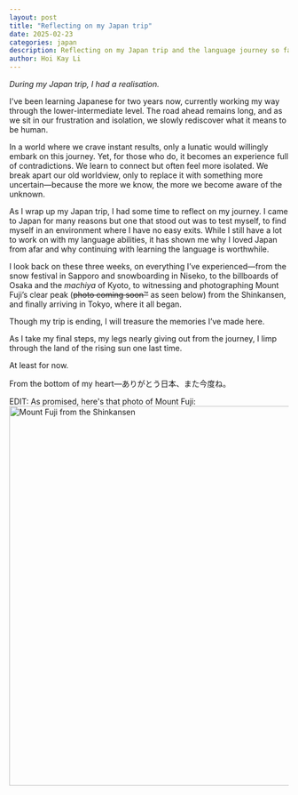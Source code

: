 ```yaml
---
layout: post
title: "Reflecting on my Japan trip"
date: 2025-02-23
categories: japan
description: Reflecting on my Japan trip and the language journey so far
author: Hoi Kay Li
---
```

*During my Japan trip, I had a realisation.*

I've been learning Japanese for two years now, currently working my way through the lower-intermediate level. The road ahead remains long, and as we sit in our frustration and isolation, we slowly rediscover what it means to be human.

In a world where we crave instant results, only a lunatic would willingly embark on this journey. Yet, for those who do, it becomes an experience full of contradictions. We learn to connect but often feel more isolated. We break apart our old worldview, only to replace it with something more uncertain—because the more we know, the more we become aware of the unknown.

As I wrap up my Japan trip, I had some time to reflect on my journey. I came to Japan for many reasons but one that stood out was to test myself, to find myself in an environment where I have no easy exits. While I still have a lot to work on with my language abilities, it has shown me why I loved Japan from afar and why continuing with learning the language is worthwhile.

I look back on these three weeks, on everything I’ve experienced—from the snow festival in Sapporo and snowboarding in Niseko, to the billboards of Osaka and the *machiya* of Kyoto, to witnessing and photographing Mount Fuji’s clear peak (~~photo coming soon™~~ as seen below) from the Shinkansen, and finally arriving in Tokyo, where it all began.

Though my trip is ending, I will treasure the memories I’ve made here.

As I take my final steps, my legs nearly giving out from the journey, I limp through the land of the rising sun one last time.

At least for now.

From the bottom of my heart—ありがとう日本、また今度ね。


EDIT: As promised, here's that photo of Mount Fuji:
<a data-flickr-embed="true" data-header="true" href="https://www.flickr.com/photos/hoikay/54473153469/in/datetaken/" title="Mount Fuji from the Shinkansen"><img src="https://live.staticflickr.com/65535/54473153469_5e5bf812c2_b.jpg" width="1024" height="683" alt="Mount Fuji from the Shinkansen"/></a><script async src="//embedr.flickr.com/assets/client-code.js" charset="utf-8"></script>